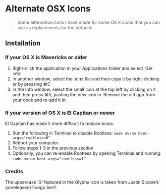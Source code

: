 # Alternate OSX Icons
> Some alternative icons I have made for some OS X icons that you can use as replacements for the defaults.
## Installation

### If your OS X is Mavericks or older
1. Right-click the application in your Applications folder and select ‘Get Info’
2. In another window, select the .icns file and then copy it by right-clicking or by pressing ⌘C
3. In the Info window, select the small icon at the top left by clicking on it and then press ⌘V, pasting the new icon in. Remove the old app from your dock and re-add it in.

### If your version of OS X is El Capitan or newer
El Capitan has made it more difficult to replace icons.
1. Run the following in Terminal to disable Rootless:
`sudo nvram boot-args="rootless=0”`
2. Reboot your computer.
3. Follow steps 1-3 in the previous section
4. Optionally, you can re-enable Rootless by opening Terminal and running: `sudo nvram boot-args="rootless=1”`

### Credits
The uppercase ‘G’ featured in the Glyphs icon is taken from Justin Sloane’s (unreleased) Fuego Serif.